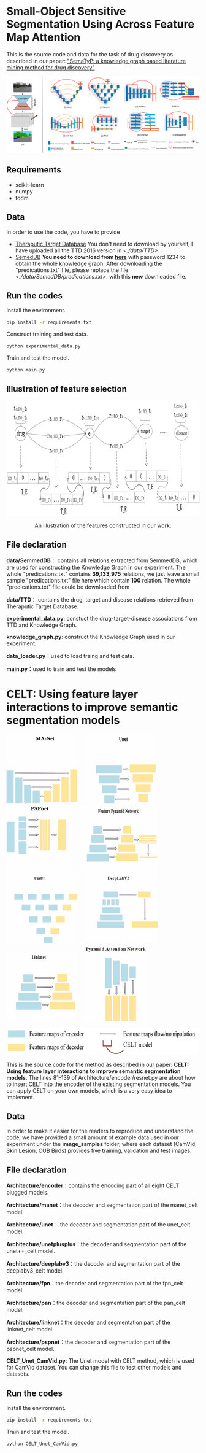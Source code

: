 # Small-Object Sensitive Segmentation Using Across Feature Map Attention


This is the source code and data for the task of drug discovery as described in our paper:
["SemaTyP: a knowledge graph based literature mining method for drug discovery"](https://bmcbioinformatics.biomedcentral.com/articles/10.1186/s12859-018-2167-5)


<div align=center><img width="600" height="200" src="https://github.com/ShengtianSang/AFMA/blob/main/figures/overview.jpg"/></div>


## Requirements
* scikit-learn
* numpy
* tqdm

## Data

In order to use the code, you have to provide 
* [Theraputic Target Database](http://db.idrblab.net/ttd/full-data-download)  You don't need to download by yourself, I have uploaded all the TTD 2016 version in *<./data/TTD>*. 
* [SemedDB](https://skr3.nlm.nih.gov/SemMedDB/) **You need to download from [here](https://pan.baidu.com/s/1zuOELNGAua6i523_nLK6mw)** with password:1234 to obtain the whole knowledge graph. After downloading the "predications.txt" file, please replace the file *<./data/SemedDB/predications.txt>*. with this **new** downloaded file. 

## Run the codes
Install the environment.
```bash
pip install -r requirements.txt
```

Construct training and test data.
```bash
python experimental_data.py
```

Train and test the model.
```bash
python main.py
```

## Illustration of feature selection
<div align=center><img width="800" height="300" src="https://github.com/ShengtianSang/SemaTyP/blob/main/figures/Illustration_of_Feature_selection.jpg"/></div>
<p align="center">
An illustration of the features constructed in our work.
</p>


## File declaration

**data/SemmedDB**： contains all relations extracted from SemmedDB, which are used for constructing the Knowledge Graph in our experiment. The whole "predications.txt" contains **39,133,975** relations, we just leave a small sample "predications.txt" file here which contain **100** relation. The whole "predications.txt" file coule be downloaded from 
  
**data/TTD**： contains the drug, target and disease relations retrieved from Theraputic Target Database.
    
**experimental_data.py**: constuct the drug-target-disease associations from TTD and Knowledge Graph.

**knowledge_graph.py**: construct the Knowledge Graph used in our experiment.
 
**data_loader.py**：used to load traing and test data.

**main.py**：used to train and test the models


# CELT: Using feature layer interactions to improve semantic segmentation models

<p float="center">
  <img width="185" height="180" src="https://github.com/Temporaryanonymous/CELT/blob/main/figure/MANet.gif"/>
  &nbsp;
  &nbsp;
  <img width="185" height="180" src="https://github.com/Temporaryanonymous/CELT/blob/main/figure/Unet.gif"/> 
    &nbsp;
    &nbsp;
  <img width="170" height="180" src="https://github.com/Temporaryanonymous/CELT/blob/main/figure/PSPnet.gif"/>
    &nbsp;
    &nbsp;
  <img width="205" height="175" src="https://github.com/Temporaryanonymous/CELT/blob/main/figure/FeaturePN.gif"/>
    &nbsp;
    &nbsp;
  <img width="185" height="180" src="https://github.com/Temporaryanonymous/CELT/blob/main/figure/Unet%2B%2B.gif"/>
     &nbsp;
    &nbsp;
  <img width="190" height="180" src="https://github.com/Temporaryanonymous/CELT/blob/main/figure/DeepLabV3.gif"/>
     &nbsp;
    &nbsp;
  <img width="180" height="180" src="https://github.com/Temporaryanonymous/CELT/blob/main/figure/Linknet.gif"/>
     &nbsp;
    &nbsp;
  <img width="170" height="200" src="https://github.com/Temporaryanonymous/CELT/blob/main/figure/PAN.gif"/>
</p>

<p align="center">
  <img width="500" height="70" src="https://github.com/Temporaryanonymous/CELT/blob/main/figure/Figure%20Legend.jpg">
</p>

This is the source code for the method as described in our paper:
**CELT: Using feature layer interactions to improve semantic segmentation models**. The lines 81-139 of Architecture/encoder/resnet.py are about how to insert CELT into the encoder of the existing segmentation models. You can apply CELT on your own models, which is a very easy idea to implement.

## Data

In order to make it easier for the readers to reproduce and understand the code, we have provided a small amount of example data used in our experiment under the **image_samples** folder, where each dataset (CamVid, Skin Lesion, CUB Birds) provides five training, validation and test images.


## File declaration


**Architecture/encoder**：contains the encoding part of all eight CELT plugged models.

**Architecture/manet**：the decoder and segmentation part of the manet_celt model.

**Architecture/unet**： the decoder and segmentation part of the unet_celt model.

**Architecture/unetplusplus**：the decoder and segmentation part of the unet++_celt model.

**Architecture/deeplabv3**：the decoder and segmentation part of the deeplabv3_celt model.

**Architecture/fpn**：the decoder and segmentation part of the fpn_celt model.  

**Architecture/pan**：the decoder and segmentation part of the pan_celt model.

**Architecture/linknet**：the decoder and segmentation part of the linknet_celt model.

**Architecture/pspnet**：the decoder and segmentation part of the pspnet_celt model.

**CELT_Unet_CamVid.py**: The Unet model with CELT method, which is used for CamVid dataset. You can change this file to test other models and datasets.

## Run the codes
Install the environment.
```bash
pip install -r requirements.txt
```

Train and test the model.
```bash
python CELT_Unet_CamVid.py
```
